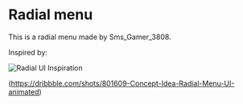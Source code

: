 # Radial menu

This is a radial menu made by Sms_Gamer_3808.

Inspired by:

![Radial UI Inspiration](https://cdn.dribbble.com/users/170905/screenshots/801609/media/3b3817ef0ab65881ddfb89bfde1134d7.gif)

(https://dribbble.com/shots/801609-Concept-Idea-Radial-Menu-UI-animated)

